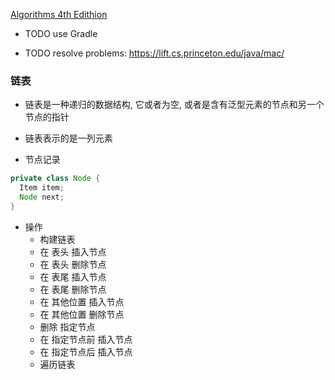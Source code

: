 [Algorithms 4th Edithion](https://algs4.cs.princeton.edu/home/)

+ TODO use Gradle

+ TODO resolve problems: https://lift.cs.princeton.edu/java/mac/

### 链表

+ 链表是一种递归的数据结构, 它或者为空, 或者是含有泛型元素的节点和另一个节点的指针
+ 链表表示的是一列元素

+ 节点记录

```java
private class Node {
  Item item;
  Node next;
}
```

+ 操作
    + 构建链表
    + 在 表头 插入节点
    + 在 表头 删除节点
    + 在 表尾 插入节点
    + 在 表尾 删除节点
    + 在 其他位置 插入节点
    + 在 其他位置 删除节点
    + 删除 指定节点
    + 在 指定节点前 插入节点
    + 在 指定节点后 插入节点
    + 遍历链表


